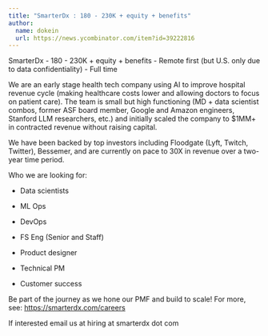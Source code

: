 ```yaml
---
title: "SmarterDx : 180 - 230K + equity + benefits"
author:
  name: dokein
  url: https://news.ycombinator.com/item?id=39222816
---
```

SmarterDx - 180 - 230K + equity + benefits - Remote first (but U.S. only due to data confidentiality) - Full time

We are an early stage health tech company using AI to improve hospital revenue cycle (making healthcare costs lower and allowing doctors to focus on patient care). The team is small but high functioning (MD + data scientist combos, former ASF board member, Google and Amazon engineers, Stanford LLM researchers, etc.) and initially scaled the company to $1MM+ in contracted revenue without raising capital.

We have been backed by top investors including Floodgate (Lyft, Twitch, Twitter), Bessemer, and are currently on pace to 30X in revenue over a two-year time period.

Who we are looking for:

- Data scientists

- ML Ops

- DevOps

- FS Eng (Senior and Staff)

- Product designer

- Technical PM

- Customer success

Be part of the journey as we hone our PMF and build to scale! For more, see: <a href="https:&#x2F;&#x2F;smarterdx.com&#x2F;careers" rel="nofollow">https:&#x2F;&#x2F;smarterdx.com&#x2F;careers</a>

If interested email us at hiring at smarterdx dot com
